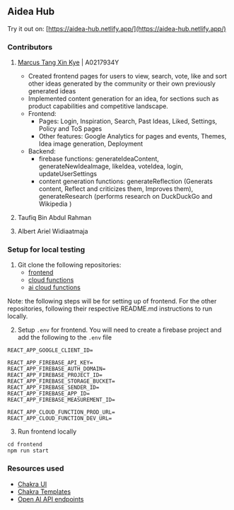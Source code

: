 ## Aidea Hub

Try it out on: [https://aidea-hub.netlify.app/](https://aidea-hub.netlify.app/)

### Contributors

1. [Marcus Tang Xin Kye](https://github.com/MarcusTXK) | A0217934Y

   - Created frontend pages for users to view, search, vote, like and sort other ideas generated by the community or their own previously generated ideas
   - Implemented content generation for an idea, for sections such as product capabilities and competitive landscape.
   - Frontend:
     - Pages: Login, Inspiration, Search, Past Ideas, Liked, Settings, Policy and ToS pages
     - Other features: Google Analytics for pages and events, Themes, Idea image generation, Deployment
   - Backend:
     - firebase functions: generateIdeaContent, generateNewIdeaImage, likeIdea, voteIdea, login, updateUserSettings
     - content generation functions: generateReflection (Generats content, Reflect and criticizes them, Improves them), generateResearch (performs research on DuckDuckGo and Wikipedia )

2. Taufiq Bin Abdul Rahman

3. Albert Ariel Widiaatmaja

### Setup for local testing

1. Git clone the following repositories:
   - [frontend](https://github.com/Aidea-Hub/frontend)
   - [cloud functions](https://github.com/Aidea-Hub/backend)
   - [ai cloud functions](https://github.com/Aidea-Hub/ai-backend)

Note: the following steps will be for setting up of frontend. For the other repositories, following their respective README.md instructions to run locally.

2. Setup `.env` for frontend. You will need to create a firebase project and add the following to the `.env` file

```
REACT_APP_GOOGLE_CLIENT_ID=

REACT_APP_FIREBASE_API_KEY=
REACT_APP_FIREBASE_AUTH_DOMAIN=
REACT_APP_FIREBASE_PROJECT_ID=
REACT_APP_FIREBASE_STORAGE_BUCKET=
REACT_APP_FIREBASE_SENDER_ID=
REACT_APP_FIREBASE_APP_ID=
REACT_APP_FIREBASE_MEASUREMENT_ID=

REACT_APP_CLOUD_FUNCTION_PROD_URL=
REACT_APP_CLOUD_FUNCTION_DEV_URL=
```

3. Run frontend locally

```
cd frontend
npm run start
```

### Resources used

- [Chakra UI](https://chakra-ui.com/)
- [Chakra Templates](https://chakra-templates.dev/)
- [Open AI API endpoints](https://platform.openai.com/docs/api-reference)
